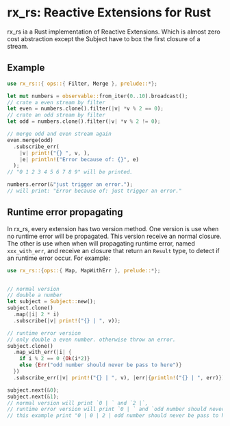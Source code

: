 # rx_rs: Reactive Extensions for Rust

rx_rs ia a Rust implementation of Reactive Extensions. Which is almost zero cost abstraction except the Subject have to box the first closure of a stream.

## Example 

```rust
use rx_rs::{ ops::{ Filter, Merge }, prelude::*};

let mut numbers = observable::from_iter(0..10).broadcast();
// crate a even stream by filter
let even = numbers.clone().filter(|v| *v % 2 == 0);
// crate an odd stream by filter
let odd = numbers.clone().filter(|v| *v % 2 != 0);

// merge odd and even stream again
even.merge(odd)
  .subscribe_err(
    |v| print!("{} ", v, ),
    |e| println!("Error because of: {}", e)
  );
// "0 1 2 3 4 5 6 7 8 9" will be printed.

numbers.error(&"just trigger an error.");
// will print: "Error because of: just trigger an error."

```

## Runtime error propagating

 In rx_rs, every extension has two version method. One version is use when no runtime error will be propagated. This version receive an normal closure. The other is use when when will propagating runtime error, named `xxx_with_err`, and receive an closure that return an `Result` type, to detect if an runtime error occur. For example:

```rust
use rx_rs::{ops::{ Map, MapWithErr }, prelude::*};


// normal version
// double a number
let subject = Subject::new();
subject.clone()
  .map(|i| 2 * i)
  .subscribe(|v| print!("{} | ", v));

// runtime error version
// only double a even number. otherwise throw an error.
subject.clone()
  .map_with_err(|i| {
    if i % 2 == 0 {Ok(i*2)}
    else {Err("odd number should never be pass to here")}
  })
  .subscribe_err(|v| print!("{} | ", v), |err|{println!("{} | ", err)});

subject.next(&0);
subject.next(&1);
// normal version will print `0 | ` and `2 |`, 
// runtime error version will print `0 | ` and `odd number should never be pass to here | "
// this example print "0 | 0 | 2 | odd number should never be pass to here | "
```


